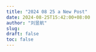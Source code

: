 ```yaml
---
title: "2024 08 25 a New Post"
date: 2024-08-25T15:42:00+08:00
author: "刘昱航"
slug:
draft: false
toc: false
---
```

